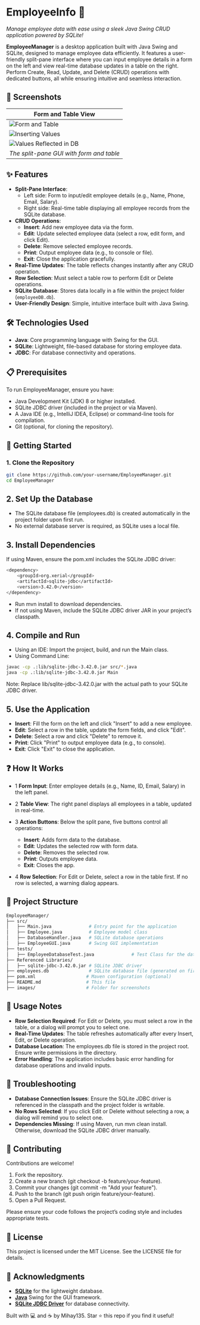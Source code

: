 # EmployeeInfo 🚀

*Manage employee data with ease using a sleek Java Swing CRUD application powered by SQLite!*

**EmployeeManager** is a desktop application built with Java Swing and SQLite, designed to manage employee data efficiently. It features a user-friendly split-pane interface where you can input employee details in a form on the left and view real-time database updates in a table on the right. Perform Create, Read, Update, and Delete (CRUD) operations with dedicated buttons, all while ensuring intuitive and seamless interaction.

## 📸 Screenshots

| Form and Table View |
|----------------|
|![Form and Table](images/form_table_view1.png) |
| ![Inserting Values](images/form_table_inserting_values.png) | 
|![Values Reflected in DB](images/form_table_view2.png) |
| *The split-pane GUI with form and table* | 

## ✨ Features

- **Split-Pane Interface**: 
  - Left side: Form to input/edit employee details (e.g., Name, Phone, Email, Salary).
  - Right side: Real-time table displaying all employee records from the SQLite database.
- **CRUD Operations**:
  - **Insert**: Add new employee data via the form.
  - **Edit**: Update selected employee data (select a row, edit form, and click Edit).
  - **Delete**: Remove selected employee records.
  - **Print**: Output employee data (e.g., to console or file).
  - **Exit**: Close the application gracefully.
- **Real-Time Updates**: The table reflects changes instantly after any CRUD operation.
- **Row Selection**: Must select a table row to perform Edit or Delete operations.
- **SQLite Database**: Stores data locally in a file within the project folder (`employeeDB.db`).
- **User-Friendly Design**: Simple, intuitive interface built with Java Swing.

## 🛠️ Technologies Used

- **Java**: Core programming language with Swing for the GUI.
- **SQLite**: Lightweight, file-based database for storing employee data.
- **JDBC**: For database connectivity and operations.

## 📋 Prerequisites

To run EmployeeManager, ensure you have:
- Java Development Kit (JDK) 8 or higher installed.
- SQLite JDBC driver (included in the project or via Maven).
- A Java IDE (e.g., IntelliJ IDEA, Eclipse) or command-line tools for compilation.
- Git (optional, for cloning the repository).

## 🚀 Getting Started

### 1. Clone the Repository
```bash
git clone https://github.com/your-username/EmployeeManager.git
cd EmployeeManager
```

## 2. Set Up the Database
- The SQLite database file (employees.db) is created automatically in the project folder upon first run.
- No external database server is required, as SQLite uses a local file.

## 3. Install Dependencies 
If using Maven, ensure the pom.xml includes the SQLite JDBC driver:
```bash
<dependency>
    <groupId>org.xerial</groupId>
    <artifactId>sqlite-jdbc</artifactId>
    <version>3.42.0</version>
</dependency>
```
- Run mvn install to download dependencies.
- If not using Maven, include the SQLite JDBC driver JAR in your project’s classpath.

## 4. Compile and Run
- Using an IDE: Import the project, build, and run the Main class.
- Using Command Line:
```bash
javac -cp .:lib/sqlite-jdbc-3.42.0.jar src/*.java
java -cp .:lib/sqlite-jdbc-3.42.0.jar Main
```
Note: Replace lib/sqlite-jdbc-3.42.0.jar with the actual path to your SQLite JDBC driver.

## 5. Use the Application
- **Insert**: Fill the form on the left and click "Insert" to add a new employee.
- **Edit**: Select a row in the table, update the form fields, and click "Edit".
- **Delete**: Select a row and click "Delete" to remove it.
- **Print**: Click "Print" to output employee data (e.g., to console).
- **Exit**: Click "Exit" to close the application.

## ❓ How It Works
- 1 **Form Input**: Enter employee details (e.g., Name, ID, Email, Salary) in the left panel.
- 2 **Table View**: The right panel displays all employees in a table, updated in real-time.
- 3 **Action Buttons**: Below the split pane, five buttons control all operations:
  - **Insert**: Adds form data to the database.
  - **Edit**: Updates the selected row with form data.
  - **Delete**: Removes the selected row.
  - **Print**: Outputs employee data.
  - **Exit**: Closes the app.

- 4 **Row Selection**: For Edit or Delete, select a row in the table first. If no row is selected, a warning dialog appears.

## 📂 Project Structure
```bash
EmployeeManager/
├── src/
│   ├── Main.java              # Entry point for the application
│   ├── Employee.java          # Employee model class
│   ├── DatabaseHandler.java   # SQLite database operations
│   ├── EmployeeGUI.java       # Swing GUI implementation
├── tests/
│   ├── EmployeeDatabaseTest.java              # Test Class for the database
├── Referenced Libraries/
│   ├── sqlite-jdbc-3.42.0.jar # SQLite JDBC driver
├── employees.db               # SQLite database file (generated on first run)
├── pom.xml                   # Maven configuration (optional)
├── README.md                 # This file
├── images/                   # Folder for screenshots
```

## 🔧 Usage Notes
- **Row Selection Required**: For Edit or Delete, you must select a row in the table, or a dialog will prompt you to select one.
- **Real-Time Updates**: The table refreshes automatically after every Insert, Edit, or Delete operation.
- **Database Location**: The employees.db file is stored in the project root. Ensure write permissions in the directory.
- **Error Handling**: The application includes basic error handling for database operations and invalid inputs.

## 🐞 Troubleshooting
- **Database Connection Issues**: Ensure the SQLite JDBC driver is referenced in the classpath and the project folder is writable.
- **No Rows Selected**: If you click Edit or Delete without selecting a row, a dialog will remind you to select one.
- **Dependencies Missing**: If using Maven, run mvn clean install. Otherwise, download the SQLite JDBC driver manually.

## 🌟 Contributing
Contributions are welcome! 
1. Fork the repository.
2. Create a new branch (git checkout -b feature/your-feature).
3. Commit your changes (git commit -m "Add your feature").
4. Push to the branch (git push origin feature/your-feature).
5. Open a Pull Request.

Please ensure your code follows the project’s coding style and includes appropriate tests.

## 📜 License
This project is licensed under the MIT License. See the LICENSE file for details.

## 👐 Acknowledgments
- <a href="https://www.sqlite.org/">**SQLite**</a> for the lightweight database.
- <a href="https://docs.oracle.com/javase/8/docs/technotes/guides/swing/">**Java**</a> Swing for the GUI framework.
- <a href="https://github.com/xerial/sqlite-jdbc">**SQLite JDBC Driver**</a> for database connectivity.

Built with 💻 and ☕ by Mihay135. Star ⭐ this repo if you find it useful!



